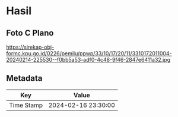 # Hasil

## Foto C Plano

https://sirekap-obj-formc.kpu.go.id/0226/pemilu/ppwp/33/10/17/20/11/3310172011004-20240214-225530--f0bb5a53-adf0-4c48-9f46-2847e6411a32.jpg


## Metadata

| Key        | Value               |
| ---------- | ------------------- |
| Time Stamp | 2024-02-16 23:30:00 |



